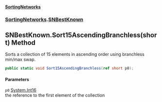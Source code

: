 #### [SortingNetworks](./index.md 'index')
### [SortingNetworks](./SortingNetworks.md 'SortingNetworks').[SNBestKnown](./SortingNetworks-SNBestKnown.md 'SortingNetworks.SNBestKnown')
## SNBestKnown.Sort15AscendingBranchless(short) Method
Sorts a collection of 15 elements in ascending order using branchless min/max swap.  
```csharp
public static void Sort15AscendingBranchless(ref short p0);
```
#### Parameters
<a name='SortingNetworks-SNBestKnown-Sort15AscendingBranchless(short)-p0'></a>
`p0` [System.Int16](https://docs.microsoft.com/en-us/dotnet/api/System.Int16 'System.Int16')  
the reference to the first element of the collection  
  
